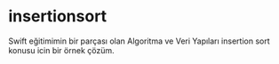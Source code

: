 # insertionsort
Swift eğitimimin bir parçası olan Algoritma ve Veri Yapıları insertion sort konusu icin bir örnek çözüm.
